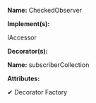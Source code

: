 **Name:** CheckedObserver

**Implement(s):**

IAccessor<unknown>

**Decorator(s):**

**Name:** subscriberCollection

**Attributes:**

✔ Decorator Factory

